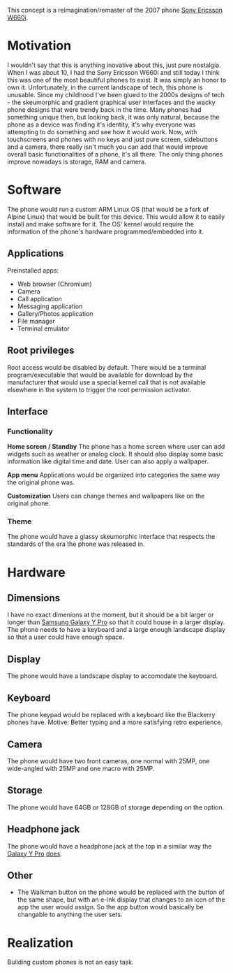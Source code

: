 This concept is a reimagination/remaster of the 2007 phone [Sony Ericsson W660i](https://www.gsmarena.com/sony_ericsson_w660-1924.php).

# Motivation
I wouldn't say that this is anything inovative about this, just pure nostalgia. When I was about 10, I had the Sony Ericsson W660i and still today I think this was one of the most beautiful phones to exist. It was simply an honor to own it. Unfortunately, in the current landscape of tech, this phone is unusable. Since my childhood I've been glued to the 2000s designs of tech - the skeumorphic and gradient graphical user interfaces and the wacky phone designs that were trendy back in the time. Many phones had something unique then, but looking back, it was only natural, because the phone as a device was finding it's identity, it's why everyone was attempting to do something and see how it would work. Now, with touchscreens and phones with no keys and just pure screen, sidebuttons and a camera, there really isn't much you can add that would improve overall basic functionalities of a phone, it's all there. The only thing phones improve nowadays is storage, RAM and camera.

# Software
The phone would run a custom ARM Linux OS (that would be a fork of Alpine Linux) that would be built for this device. This would allow it to easily install and make software for it. The OS' kernel would require the information of the phone's hardware programmed/embedded into it.

## Applications
Preinstalled apps: 
- Web browser (Chromium)
- Camera
- Call application
- Messaging application
- Gallery/Photos application
- File manager
- Terminal emulator

## Root privileges
Root access would be disabled by default.
There would be a terminal program/executable that would be available for download by the manufacturer that would use a special kernel call that is not available elsewhere in the system to trigger the root permission activator.

## Interface
### Functionality
**Home screen / Standby**
The phone has a home screen where user can add widgets such as weather or analog clock.
It should also display some basic information like digital time and date.
User can also apply a wallpaper.

**App menu**
Applications would be organized into categories the same way the original phone was.

**Customization**
Users can change themes and wallpapers like on the original phone.

### Theme
The phone would have a glassy skeumorphic interface that respects the standards of the era the phone was released in.

# Hardware

## Dimensions
I have no exact dimenions at the moment, but it should be a bit larger or longer than [Samsung Galaxy Y Pro](https://www.gsmarena.com/samsung_galaxy_y_pro_b5510-4116.php) so that it could house in a larger display.
The phone needs to have a keyboard and a large enough landscape display so that a user could have enough space.

## Display
The phone would have a landscape display to accomodate the keyboard.

## Keyboard
The phone keypad would be replaced with a keyboard like the Blackerry phones have.
Motive: Better typing and a more satisfying retro experience.

## Camera
The phone would have two front cameras, one normal with 25MP, one wide-angled with 25MP and one macro with 25MP.

## Storage
The phone would have 64GB or 128GB of storage depending on the option.

## Headphone jack
The phone would have a headphone jack at the top in a similar way the [Galaxy Y Pro](https://www.gsmarena.com/samsung_galaxy_y_pro_b5510-4116.php) [does](https://preview.free3d.com/img/2011/11/1688651781891950410/fyidz5a9.jpg).

## Other
- The Walkman button on the phone would be replaced with the button of the same shape, but with an e-ink display that changes to an icon of the app the user would assign. So the app button would basically be changable to anything the user sets.

# Realization
Building custom phones is not an easy task.
